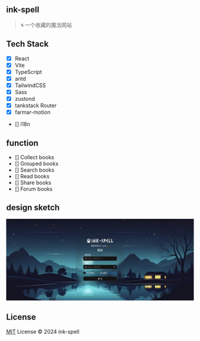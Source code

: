 ## ink-spell

> 🌀 一个收藏的魔法网站

## Tech Stack

- [x] React
- [x] Vite
- [x] TypeScript
- [x] antd
- [x] TailwindCSS
- [x] Sass
- [x] zustond
- [x] tankstack Router
- [x] farmar-motion
- [] i18n

## function

- [] Collect books
- [] Grouped books
- [] Search books
- [] Read books
- [] Share books
- [] Forum books

## design sketch

![](./src/assets/images/login-design.png)

## License

[MIT](/LICENSE) License &copy; 2024 ink-spell
